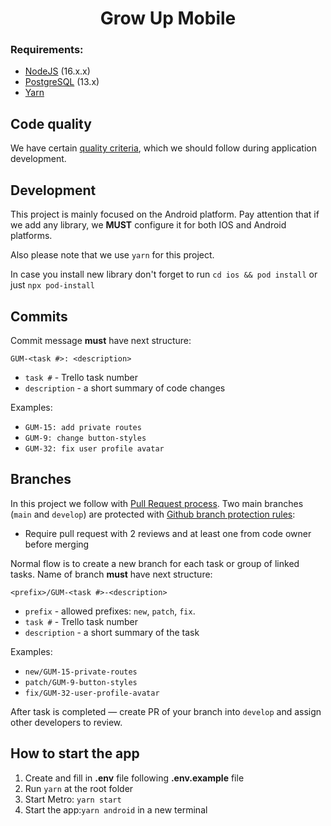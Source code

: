 <h1 align="center">
  Grow Up Mobile
</h1>

### Requirements:

- [NodeJS](https://nodejs.org) (16.x.x)
- [PostgreSQL](https://www.postgresql.org) (13.x)
- [Yarn](https://yarnpkg.com)

## Code quality

We have certain [quality criteria](https://github.com/BinaryStudioAcademy/quality-criteria/blob/production/source/javascript.md), which we should follow during application development.

## Development

This project is mainly focused on the Android platform. Pay attention that if we add any library, we **MUST** configure it for both IOS and Android platforms.

Also please note that we use `yarn` for this project.

In case you install new library don't forget to run `cd ios && pod install` or just `npx pod-install`

## Commits

Commit message **must** have next structure:

```
GUM-<task #>: <description>
```

- `task #` - Trello task number
- `description` - a short summary of code changes

Examples:

- `GUM-15: add private routes`
- `GUM-9: change button-styles`
- `GUM-32: fix user profile avatar`

## Branches

In this project we follow with [Pull Request process](https://help.github.com/en/articles/about-pull-requests). Two main branches (`main` and `develop`) are protected with [Github branch protection rules](https://help.github.com/en/articles/defining-the-mergeability-of-pull-requests):

- Require pull request with 2 reviews and at least one from code owner before merging

Normal flow is to create a new branch for each task or group of linked tasks. Name of branch **must** have next structure:

```
<prefix>/GUM-<task #>-<description>
```

- `prefix` - allowed prefixes: `new`, `patch`, `fix`.
- `task #` - Trello task number
- `description` - a short summary of the task

Examples:

- `new/GUM-15-private-routes`
- `patch/GUM-9-button-styles`
- `fix/GUM-32-user-profile-avatar`

After task is completed ― create PR of your branch into `develop` and assign other developers to review.

## How to start the app

1. Create and fill in **.env** file following **.env.example** file
2. Run `yarn` at the root folder
3. Start Metro: `yarn start`
4. Start the app:`yarn android` in a new terminal
